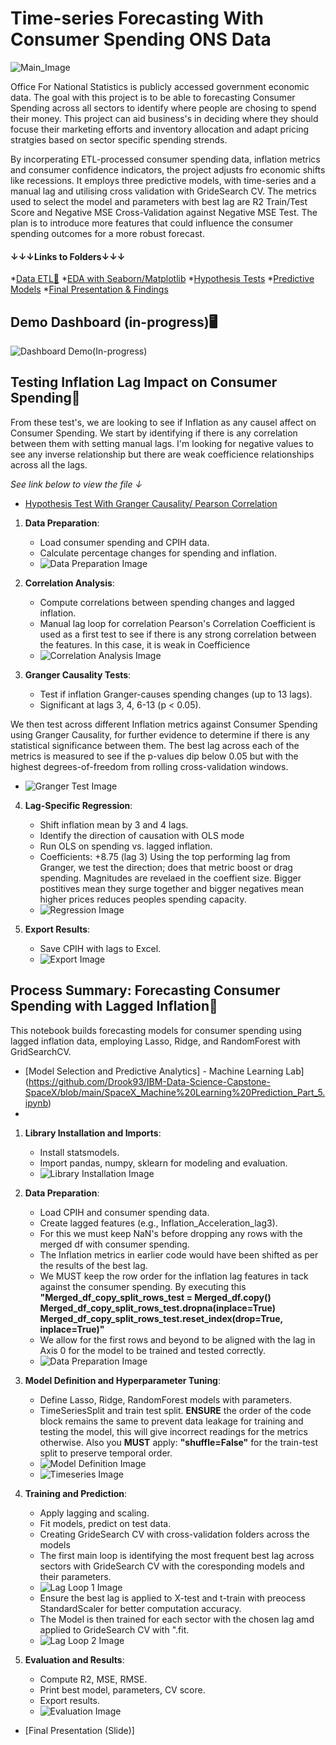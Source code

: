 
# Time-series Forecasting With Consumer Spending ONS Data
![Main_Image](https://github.com/Drook93/ONS-Govenment-Public-Spending-Forecast/blob/main/Project%20Images/opengraph.png)

Office For National Statistics is publicly accessed government economic data. The goal with this project is to be able to forecasting Consumer Spending across all sectors to identify where people are chosing to spend their money. This project can aid business's in deciding where they should focuse their marketing efforts and inventory allocation and adapt pricing stratgies based on sector specific spending strends.

By incorperating ETL-processed consumer spending data, inflation metrics and consumer confidence indicators, the project adjusts fro economic shifts like recessions. It employs three predictive models, with time-series and a manual lag and utilising cross validation with GrideSearch CV. The metrics used to select the model and parameters with best lag are R2 Train/Test Score and Negative MSE Cross-Validation against Negative MSE Test. The plan is to introduce more features that could influence the consumer spending outcomes for a more robust forecast.



#### ↓↓↓Links to Folders↓↓↓
*[Data ETL🔎](Drook93/ONS-Govenment-Public-Spending-Forecast/ETL)
*[EDA with Seaborn/Matplotlib](Drook93/ONS-Govenment-Public-Spending-Forecast/EDA)
*[Hypothesis Tests](https://github.com/Drook93/ONS-Govenment-Public-Spending-Forecast/tree/main/Hypothesis%20Test)
*[Predictive Models](https://github.com/Drook93/ONS-Govenment-Public-Spending-Forecast/tree/main/Predictive%20Models)
*[Final Presentation & Findings]()

## Demo Dashboard (in-progress)🖥️

![Dashboard Demo(In-progress)](https://github.com/Drook93/ONS-Govenment-Public-Spending-Forecast/blob/main/Project%20Images/Dashboard.gif)


  ## Testing Inflation Lag Impact on Consumer Spending🧪

From these test's, we are looking to see if Inflation as any causel affect on Consumer Spending. We start by identifying if there is any correlation between them with setting manual lags. I'm looking for negative values to see any inverse relationship but there are weak coefficience relationships across all the lags.  

 *See link below to view the file ↓*
* [Hypothesis Test With Granger Causality/ Pearson Correlation](https://github.com/Drook93/ONS-Govenment-Public-Spending-Forecast/tree/main/Hypothesis%20Test)

1. **Data Preparation**:
   - Load consumer spending and CPIH data.
   - Calculate percentage changes for spending and inflation.
   - ![Data Preparation Image](https://github.com/Drook93/ONS-Govenment-Public-Spending-Forecast/blob/main/Project%20Images/Loading%20CPIH%20and%20Consumer%20Spending.png)

2. **Correlation Analysis**:
   - Compute correlations between spending changes and lagged inflation.
   - Manual lag loop for correlation
Pearson's Correlation Coefficient is used as a first test to see if there is any strong correlation between the features. In this case, it is weak in Coefficience
   - ![Correlation Analysis Image](https://github.com/Drook93/ONS-Govenment-Public-Spending-Forecast/blob/main/Project%20Images/Pearson%20Correlation%20Manual%20LAG.png)

3. **Granger Causality Tests**:
   - Test if inflation Granger-causes spending changes (up to 13 lags).
   - Significant at lags 3, 4, 6-13 (p < 0.05).

We then test across different Inflation metrics against Consumer Spending using Granger Causality, for further evidence to determine if there is any statistical significance between them. The best lag across each of the metrics is measured to see if the p-values dip below 0.05 but with the highest degrees-of-freedom from rolling cross-validation windows.
   - ![Granger Test Image](https://github.com/Drook93/ONS-Govenment-Public-Spending-Forecast/blob/main/Project%20Images/Granger%20Causality%20Model.png)
     
4. **Lag-Specific Regression**:
   - Shift inflation mean by 3 and 4 lags.
   - Identify the direction of causation with OLS mode
   - Run OLS on spending vs. lagged inflation.
   - Coefficients: +8.75 (lag 3)
Using the top performing lag from Granger, we test the direction; does that metric boost or drag spending. Magnitudes are revelaed in the coeffient size. Bigger postitives mean they surge together and bigger negatives mean higher prices reduces peoples spending capacity.
   - ![Regression Image](https://github.com/Drook93/ONS-Govenment-Public-Spending-Forecast/blob/main/Project%20Images/OLS%20Model.png)

5. **Export Results**:
   - Save CPIH with lags to Excel.
   - ![Export Image](https://github.com/Drook93/ONS-Govenment-Public-Spending-Forecast/blob/main/Project%20Images/Saved%20CPIH%20Hypothesis%20Test.png)

## Process Summary: Forecasting Consumer Spending with Lagged Inflation🔮

This notebook builds forecasting models for consumer spending using lagged inflation data, employing Lasso, Ridge, and RandomForest with GridSearchCV.
* [Model Selection and Predictive Analytics] - Machine Learning Lab](https://github.com/Drook93/IBM-Data-Science-Capstone-SpaceX/blob/main/SpaceX_Machine%20Learning%20Prediction_Part_5.ipynb)
* 
1. **Library Installation and Imports**:
   - Install statsmodels.
   - Import pandas, numpy, sklearn for modeling and evaluation.
   - ![Library Installation Image](https://github.com/Drook93/ONS-Govenment-Public-Spending-Forecast/blob/main/Project%20Images/Importing%20Relevant%20Packages.png)

2. **Data Preparation**:
   - Load CPIH and consumer spending data.
   - Create lagged features (e.g., Inflation_Acceleration_lag3).
   - For this we must keep NaN's before dropping any rows with the merged df with consumer spending.
   - The Inflation metrics in earlier code would have been shifted as per the results of the best lag.
   - We MUST keep the row order for the inflation lag features in tack against the consumer spending. By executing this **"Merged_df_copy_split_rows_test = Merged_df.copy()
Merged_df_copy_split_rows_test.dropna(inplace=True)
Merged_df_copy_split_rows_test.reset_index(drop=True, inplace=True)"**
   - We allow for the first rows and beyond to be aligned with the lag in Axis 0 for the model to be trained and tested correctly.
   - ![Data Preparation Image](https://github.com/Drook93/ONS-Govenment-Public-Spending-Forecast/blob/main/Project%20Images/Loading%20CPIH%20and%20Consumer%20Spending.png)

3. **Model Definition and Hyperparameter Tuning**:
   - Define Lasso, Ridge, RandomForest models with parameters.
   - TimeSeriesSplit and train test split.
     **ENSURE** the order of the code block remains the same to prevent data leakage for training and testing the model, this will give incorrect readings for the metrics otherwise. Also you **MUST** apply:         **"shuffle=False"** for the train-test split to preserve temporal order.
   - ![Model Definition Image](https://github.com/Drook93/ONS-Govenment-Public-Spending-Forecast/blob/main/Project%20Images/Lag%20Options%20And%20Models.png)
   - ![Timeseries Image](https://github.com/Drook93/ONS-Govenment-Public-Spending-Forecast/blob/main/Project%20Images/Time%20Series%20And%20TrainTest%20Split.png)

4. **Training and Prediction**:
   - Apply lagging and scaling.
   - Fit models, predict on test data.
   - Creating GrideSearch CV with cross-validation folders across the models
   - The first main loop is identifying the most frequent best lag across sectors with GrideSearch CV with the coresponding models and their parameters. 
   - ![Lag Loop 1 Image](https://github.com/Drook93/ONS-Govenment-Public-Spending-Forecast/blob/main/Project%20Images/Manual%20Lag%20Most%20Frequent.png)
   - Ensure the best lag is applied to X-test and t-train with preocess StandardScaler for better computation accuracy.
   - The Model is then trained for each sector with the chosen lag amd applied to GrideSearch CV with ".fit.
   - ![Lag Loop 2 Image](https://github.com/Drook93/ONS-Govenment-Public-Spending-Forecast/blob/main/Project%20Images/Applying%20Best%20Lag%20To%20Model.png)
    

5. **Evaluation and Results**:
   - Compute R2, MSE, RMSE.
   - Print best model, parameters, CV score.
   - Export results.
   - ![Evaluation Image](https://github.com/Drook93/ONS-Govenment-Public-Spending-Forecast/blob/main/Project%20Images/Model%20Metrics.png)



  
* [Final Presentation (Slide)]

